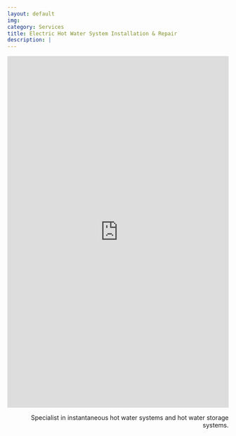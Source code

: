 ```yaml
---
layout: default
img:
category: Services
title: Electric Hot Water System Installation & Repair
description: |
---
```

<iframe frameborder="0" class="juxtapose" width="100%" height="800" src="https://cdn.knightlab.com/libs/juxtapose/latest/embed/index.html?uid=c33f9616-8461-11eb-83c8-ebb5d6f907df"><ALIGN=LEFT></iframe>

<p align="right">
Specialist in instantaneous hot water systems and hot water storage systems.
</p>
